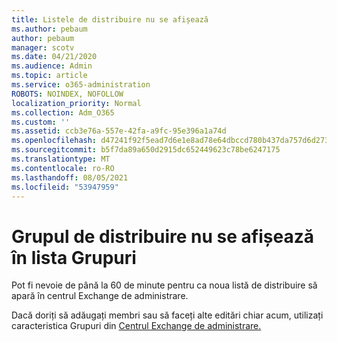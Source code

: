 ```yaml
---
title: Listele de distribuire nu se afișează
ms.author: pebaum
author: pebaum
manager: scotv
ms.date: 04/21/2020
ms.audience: Admin
ms.topic: article
ms.service: o365-administration
ROBOTS: NOINDEX, NOFOLLOW
localization_priority: Normal
ms.collection: Adm_O365
ms.custom: ''
ms.assetid: ccb3e76a-557e-42fa-a9fc-95e396a1a74d
ms.openlocfilehash: d47241f92f5ead7d6e1e8ad78e64dbccd780b437da757d6d273778fcc5372378
ms.sourcegitcommit: b5f7da89a650d2915dc652449623c78be6247175
ms.translationtype: MT
ms.contentlocale: ro-RO
ms.lasthandoff: 08/05/2021
ms.locfileid: "53947959"
---
```

# <a name="distribution-group-not-showing-in-groups-list"></a>Grupul de distribuire nu se afișează în lista Grupuri

Pot fi nevoie de până la 60 de minute pentru ca noua listă de distribuire să apară în centrul Exchange de administrare.
  
Dacă doriți să adăugați membri sau să faceți alte editări chiar acum, utilizați caracteristica Grupuri din [Centrul Exchange de administrare.](https://outlook.office365.com/ecp/?rfr=Admin_o365&amp;exsvurl=1&amp;mkt=en-US.aspx)
  

